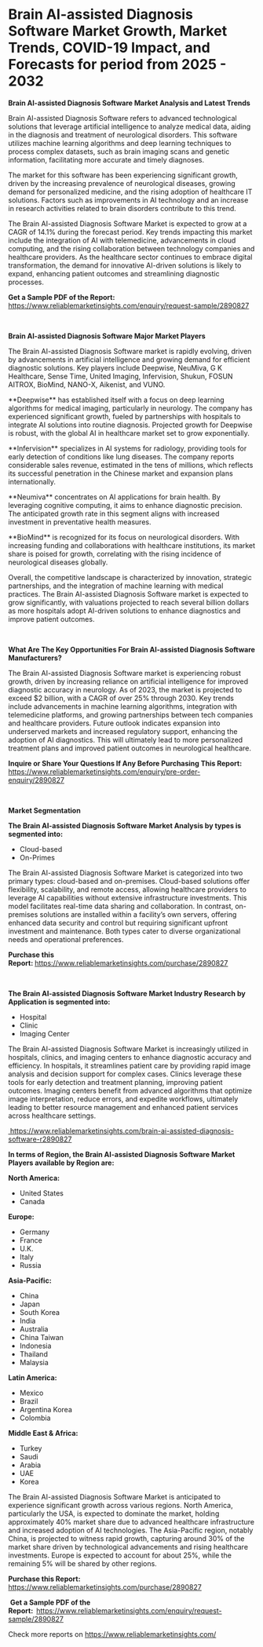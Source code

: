 <p><h1>Brain AI-assisted Diagnosis Software Market Growth, Market Trends, COVID-19 Impact, and Forecasts for period from 2025 - 2032</h1></p><p><strong>Brain AI-assisted Diagnosis Software Market Analysis and Latest Trends</strong></p>
<p><p>Brain AI-assisted Diagnosis Software refers to advanced technological solutions that leverage artificial intelligence to analyze medical data, aiding in the diagnosis and treatment of neurological disorders. This software utilizes machine learning algorithms and deep learning techniques to process complex datasets, such as brain imaging scans and genetic information, facilitating more accurate and timely diagnoses.</p><p>The market for this software has been experiencing significant growth, driven by the increasing prevalence of neurological diseases, growing demand for personalized medicine, and the rising adoption of healthcare IT solutions. Factors such as improvements in AI technology and an increase in research activities related to brain disorders contribute to this trend.</p><p>The Brain AI-assisted Diagnosis Software Market is expected to grow at a CAGR of 14.1% during the forecast period. Key trends impacting this market include the integration of AI with telemedicine, advancements in cloud computing, and the rising collaboration between technology companies and healthcare providers. As the healthcare sector continues to embrace digital transformation, the demand for innovative AI-driven solutions is likely to expand, enhancing patient outcomes and streamlining diagnostic processes.</p></p>
<p><strong>Get a Sample PDF of the Report:&nbsp;</strong> <a href="https://www.reliablemarketinsights.com/enquiry/request-sample/2890827?utm_campaign=3454&utm_medium=2&utm_source=Github&utm_content=ia&utm_term=14032025&utm_id=brain-ai-assisted-diagnosis-software">https://www.reliablemarketinsights.com/enquiry/request-sample/2890827</a></p>
<p>&nbsp;</p>
<p><strong>Brain AI-assisted Diagnosis Software Major Market Players</strong></p>
<p><p>The Brain AI-assisted Diagnosis Software market is rapidly evolving, driven by advancements in artificial intelligence and growing demand for efficient diagnostic solutions. Key players include Deepwise, NeuMiva, G K Healthcare, Sense Time, United Imaging, Infervision, Shukun, FOSUN AITROX, BioMind, NANO-X, Aikenist, and VUNO.</p><p>**Deepwise** has established itself with a focus on deep learning algorithms for medical imaging, particularly in neurology. The company has experienced significant growth, fueled by partnerships with hospitals to integrate AI solutions into routine diagnosis. Projected growth for Deepwise is robust, with the global AI in healthcare market set to grow exponentially.</p><p>**Infervision** specializes in AI systems for radiology, providing tools for early detection of conditions like lung diseases. The company reports considerable sales revenue, estimated in the tens of millions, which reflects its successful penetration in the Chinese market and expansion plans internationally.</p><p>**Neumiva** concentrates on AI applications for brain health. By leveraging cognitive computing, it aims to enhance diagnostic precision. The anticipated growth rate in this segment aligns with increased investment in preventative health measures. </p><p>**BioMind** is recognized for its focus on neurological disorders. With increasing funding and collaborations with healthcare institutions, its market share is poised for growth, correlating with the rising incidence of neurological diseases globally.</p><p>Overall, the competitive landscape is characterized by innovation, strategic partnerships, and the integration of machine learning with medical practices. The Brain AI-assisted Diagnosis Software market is expected to grow significantly, with valuations projected to reach several billion dollars as more hospitals adopt AI-driven solutions to enhance diagnostics and improve patient outcomes.</p></p>
<p>&nbsp;</p>
<p><strong>What Are The Key Opportunities For Brain AI-assisted Diagnosis Software Manufacturers?</strong></p>
<p><p>The Brain AI-assisted Diagnosis Software market is experiencing robust growth, driven by increasing reliance on artificial intelligence for improved diagnostic accuracy in neurology. As of 2023, the market is projected to exceed $2 billion, with a CAGR of over 25% through 2030. Key trends include advancements in machine learning algorithms, integration with telemedicine platforms, and growing partnerships between tech companies and healthcare providers. Future outlook indicates expansion into underserved markets and increased regulatory support, enhancing the adoption of AI diagnostics. This will ultimately lead to more personalized treatment plans and improved patient outcomes in neurological healthcare.</p></p>
<p><strong>Inquire or Share Your Questions If Any Before Purchasing This Report:</strong> <a href="https://www.reliablemarketinsights.com/enquiry/pre-order-enquiry/2890827?utm_campaign=3454&utm_medium=2&utm_source=Github&utm_content=ia&utm_term=14032025&utm_id=brain-ai-assisted-diagnosis-software">https://www.reliablemarketinsights.com/enquiry/pre-order-enquiry/2890827</a></p>
<p>&nbsp;</p>
<p><strong>Market Segmentation</strong></p>
<p><strong>The Brain AI-assisted Diagnosis Software Market Analysis by types is segmented into:</strong></p>
<p><ul><li>Cloud-based</li><li>On-Primes</li></ul></p>
<p><p>The Brain AI-assisted Diagnosis Software Market is categorized into two primary types: cloud-based and on-premises. Cloud-based solutions offer flexibility, scalability, and remote access, allowing healthcare providers to leverage AI capabilities without extensive infrastructure investments. This model facilitates real-time data sharing and collaboration. In contrast, on-premises solutions are installed within a facility’s own servers, offering enhanced data security and control but requiring significant upfront investment and maintenance. Both types cater to diverse organizational needs and operational preferences.</p></p>
<p><strong>Purchase this Report:&nbsp;</strong><a href="https://www.reliablemarketinsights.com/purchase/2890827?utm_campaign=3454&utm_medium=2&utm_source=Github&utm_content=ia&utm_term=14032025&utm_id=brain-ai-assisted-diagnosis-software">https://www.reliablemarketinsights.com/purchase/2890827</a></p>
<p>&nbsp;</p>
<p><strong>The Brain AI-assisted Diagnosis Software Market Industry Research by Application is segmented into:</strong></p>
<p><ul><li>Hospital</li><li>Clinic</li><li>Imaging Center</li></ul></p>
<p><p>The Brain AI-assisted Diagnosis Software Market is increasingly utilized in hospitals, clinics, and imaging centers to enhance diagnostic accuracy and efficiency. In hospitals, it streamlines patient care by providing rapid image analysis and decision support for complex cases. Clinics leverage these tools for early detection and treatment planning, improving patient outcomes. Imaging centers benefit from advanced algorithms that optimize image interpretation, reduce errors, and expedite workflows, ultimately leading to better resource management and enhanced patient services across healthcare settings.</p></p>
<p><a href="https://www.reliablemarketinsights.com/brain-ai-assisted-diagnosis-software-r2890827?utm_campaign=3454&utm_medium=2&utm_source=Github&utm_content=ia&utm_term=14032025&utm_id=brain-ai-assisted-diagnosis-software">&nbsp;https://www.reliablemarketinsights.com/brain-ai-assisted-diagnosis-software-r2890827</a></p>
<p><strong>In terms of Region, the Brain AI-assisted Diagnosis Software Market Players available by Region are:</strong></p>
<p>
    <p> <strong> North America: </strong>
        <ul>
            <li>United States</li>
            <li>Canada</li>
        </ul>
        </p> 
    <p> <strong> Europe: </strong>
        <ul>
            <li>Germany</li>
            <li>France</li>
            <li>U.K.</li>
            <li>Italy</li>
            <li>Russia</li>
        </ul>
        </p> 
    <p> <strong> Asia-Pacific: </strong>
        <ul>
            <li>China</li>
            <li>Japan</li>
            <li>South Korea</li>
            <li>India</li>
            <li>Australia</li>
            <li>China Taiwan</li>
            <li>Indonesia</li>
            <li>Thailand</li>
            <li>Malaysia</li>
        </ul>
        </p> 
    <p> <strong> Latin America: </strong>
        <ul>
            <li>Mexico</li>
            <li>Brazil</li>
            <li>Argentina Korea</li>
            <li>Colombia</li>
        </ul>
        </p> 
    <p> <strong> Middle East & Africa: </strong>
        <ul>
            <li>Turkey</li>
            <li>Saudi</li>
            <li>Arabia</li>
            <li>UAE</li>
            <li>Korea</li>
        </ul>
    </p>
    </p>
<p><p>The Brain AI-assisted Diagnosis Software Market is anticipated to experience significant growth across various regions. North America, particularly the USA, is expected to dominate the market, holding approximately 40% market share due to advanced healthcare infrastructure and increased adoption of AI technologies. The Asia-Pacific region, notably China, is projected to witness rapid growth, capturing around 30% of the market share driven by technological advancements and rising healthcare investments. Europe is expected to account for about 25%, while the remaining 5% will be shared by other regions.</p></p>
<p><strong>Purchase this Report: </strong><a href="https://www.reliablemarketinsights.com/purchase/2890827?utm_campaign=3454&utm_medium=2&utm_source=Github&utm_content=ia&utm_term=14032025&utm_id=brain-ai-assisted-diagnosis-software">https://www.reliablemarketinsights.com/purchase/2890827</a></p>
<p>&nbsp;<strong>Get a Sample PDF of the Report:&nbsp;&nbsp;</strong><a href="https://www.reliablemarketinsights.com/enquiry/request-sample/2890827?utm_campaign=3454&utm_medium=2&utm_source=Github&utm_content=ia&utm_term=14032025&utm_id=brain-ai-assisted-diagnosis-software">https://www.reliablemarketinsights.com/enquiry/request-sample/2890827</a></p>
<p><strong></strong></p>
<p>Check more reports on <a href="https://www.reliablemarketinsights.com/?utm_campaign=3454&utm_medium=2&utm_source=Github&utm_content=ia&utm_term=14032025&utm_id=brain-ai-assisted-diagnosis-software">https://www.reliablemarketinsights.com/</a></p>